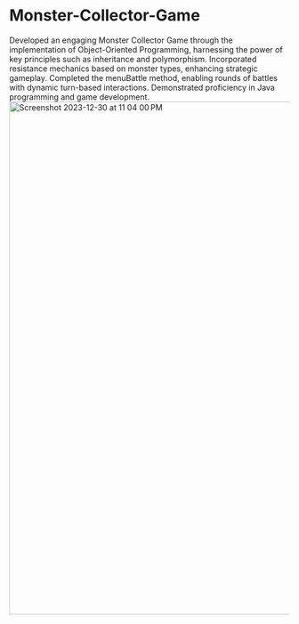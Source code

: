 # Monster-Collector-Game
Developed an engaging Monster Collector Game through the implementation of Object-Oriented Programming, harnessing the power of key principles such as inheritance and polymorphism.
Incorporated resistance mechanics based on monster types, enhancing strategic gameplay.
Completed the menuBattle method, enabling rounds of battles with dynamic turn-based interactions.
Demonstrated proficiency in Java programming and game development.
<img width="922" alt="Screenshot 2023-12-30 at 11 04 00 PM" src="https://github.com/tunmiseeboda/Monster-Collector-Game/assets/138678066/fe3e38de-bcea-46a2-a4c2-418aa313bcfd">
